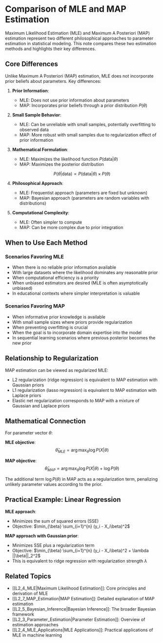 # Comparison of MLE and MAP Estimation

Maximum Likelihood Estimation (MLE) and Maximum A Posteriori (MAP) estimation represent two different philosophical approaches to parameter estimation in statistical modeling. This note compares these two estimation methods and highlights their key differences.

## Core Differences

Unlike Maximum A Posteriori (MAP) estimation, MLE does not incorporate prior beliefs about parameters. Key differences:

1. **Prior Information**: 
   - MLE: Does not use prior information about parameters
   - MAP: Incorporates prior beliefs through a prior distribution $P(\theta)$

2. **Small Sample Behavior**:
   - MLE: Can be unreliable with small samples, potentially overfitting to observed data
   - MAP: More robust with small samples due to regularization effect of prior information

3. **Mathematical Formulation**:
   - MLE: Maximizes the likelihood function $P(\text{data}|\theta)$
   - MAP: Maximizes the posterior distribution

$$P(\theta|\text{data}) \propto P(\text{data}|\theta) \times P(\theta)$$

4. **Philosophical Approach**:
   - MLE: Frequentist approach (parameters are fixed but unknown)
   - MAP: Bayesian approach (parameters are random variables with distributions)

5. **Computational Complexity**:
   - MLE: Often simpler to compute
   - MAP: Can be more complex due to prior integration

## When to Use Each Method

### Scenarios Favoring MLE
- When there is no reliable prior information available
- With large datasets where the likelihood dominates any reasonable prior
- When computational efficiency is a priority
- When unbiased estimators are desired (MLE is often asymptotically unbiased)
- In educational contexts where simpler interpretation is valuable

### Scenarios Favoring MAP
- When informative prior knowledge is available
- With small sample sizes where priors provide regularization
- When preventing overfitting is crucial
- When the goal is to incorporate domain expertise into the model
- In sequential learning scenarios where previous posterior becomes the new prior

## Relationship to Regularization

MAP estimation can be viewed as regularized MLE:
- L2 regularization (ridge regression) is equivalent to MAP estimation with Gaussian priors
- L1 regularization (lasso regression) is equivalent to MAP estimation with Laplace priors
- Elastic net regularization corresponds to MAP with a mixture of Gaussian and Laplace priors

## Mathematical Connection

For parameter vector $\theta$:

**MLE objective**:
$$\hat{\theta}_{MLE} = \arg\max_{\theta} \log P(X|\theta)$$

**MAP objective**:
$$\hat{\theta}_{MAP} = \arg\max_{\theta} \log P(X|\theta) + \log P(\theta)$$

The additional term $\log P(\theta)$ in MAP acts as a regularization term, penalizing unlikely parameter values according to the prior.

## Practical Example: Linear Regression

**MLE approach**:
- Minimizes the sum of squared errors (SSE)
- Objective: $\min_{\beta} \sum_{i=1}^{n} (y_i - X_i\beta)^2$

**MAP approach with Gaussian prior**:
- Minimizes SSE plus a regularization term
- Objective: $\min_{\beta} \sum_{i=1}^{n} (y_i - X_i\beta)^2 + \lambda ||\beta||_2^2$
- This is equivalent to ridge regression with regularization strength $\lambda$

## Related Topics

- [[L2_4_MLE|Maximum Likelihood Estimation]]: Core principles and derivation of MLE
- [[L2_7_MAP_Estimation|MAP Estimation]]: Detailed explanation of MAP estimation
- [[L2_5_Bayesian_Inference|Bayesian Inference]]: The broader Bayesian framework
- [[L2_3_Parameter_Estimation|Parameter Estimation]]: Overview of estimation approaches
- [[L2_4_MLE_Applications|MLE Applications]]: Practical applications of MLE in machine learning 